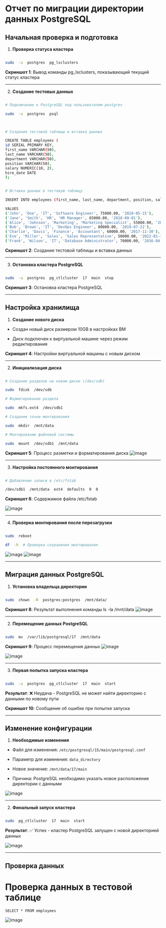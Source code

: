 # Отчет по миграции директории данных PostgreSQL

  

## Начальная проверка и подготовка

  

1.  **Проверка статуса кластера**

```bash

sudo  -u  postgres  pg_lsclusters

```

**Скриншот 1**: Вывод команды pg_lsclusters, показывающий текущий статус кластера

  

---

  

2.  **Создание тестовых данных**

```bash

# Подключение к PostgreSQL под пользователем postgres

sudo  -u  postgres  psql

  

# Создание тестовой таблицы и вставка данных

CREATE TABLE employees (
id SERIAL PRIMARY KEY,
first_name VARCHAR(50),
last_name VARCHAR(50),
department VARCHAR(50),
position VARCHAR(50),
salary NUMERIC(10, 2),
hire_date DATE
);

  
# Вставка данных в тестовую таблицу

INSERT INTO employees (first_name, last_name, department, position, salary, hire_date)

VALUES
('John', 'Doe', 'IT', 'Software Engineer', 75000.00, '2020-05-15'),
('Jane', 'Smith', 'HR', 'HR Manager', 65000.00, '2018-09-01'),
('Alice', 'Johnson', 'Marketing', 'Marketing Specialist', 55000.00, '2021-03-10'),
('Bob', 'Brown', 'IT', 'DevOps Engineer', 80000.00, '2019-07-22'),
('Charlie', 'Davis', 'Finance', 'Accountant', 60000.00, '2017-11-30'),
('Eve', 'Miller', 'Sales', 'Sales Representative', 50000.00, '2022-01-12'),
('Frank', 'Wilson', 'IT', 'Database Administrator', 70000.00, '2016-04-18');

```

**Скриншот 2**: Создание тестовой таблицы и вставка данных


  

---

  

3.  **Остановка кластера PostgreSQL**

```bash

sudo  -u  postgres  pg_ctlcluster  17  main  stop

```

**Скриншот 3**: Остановка кластера PostgreSQL

  

---

  

## Настройка хранилища

  

1.  **Создание нового диска**

- Создан новый диск размером 10GB в настройках ВМ

- Диск подключен к виртуальной машине через режим редактирования

  

**Скриншот 4**: Настройки виртуальной машины с новым диском

  

---

  

2.  **Инициализация диска**

```bash

# Создание разделов на новом диске (/dev/sdb)

sudo  fdisk  /dev/sdb  

# Форматирование раздела

sudo  mkfs.ext4  /dev/sdb1  

# Создание точки монтирования

sudo  mkdir  /mnt/data  

# Монтирование файловой системы

sudo  mount  /dev/sdb1  /mnt/data

```

**Скриншот 5**: Процесс разметки и форматирования диска
![image](https://github.com/user-attachments/assets/694f4520-9403-4498-a19e-0c4bbb7c47d7)

  

---

  

3.  **Настройка постоянного монтирования**

```bash

# Добавление записи в /etc/fstab

/dev/sdb1  /mnt/data  ext4  defaults  0  0

```

**Скриншот 6**: Содержимое файла /etc/fstab

![image](https://github.com/user-attachments/assets/8d079076-eb3a-4518-940a-150db37a16d6)
  

---

  

4.  **Проверка монтирования после перезагрузки**

```bash

sudo  reboot

df  -h  # Проверка сохранения монтирования

```

![image](https://github.com/user-attachments/assets/38780743-b6f7-4119-a5ea-3a91f60187e9)
![image](https://github.com/user-attachments/assets/42549166-6e94-4eae-9134-ec6436febdf8)



  

---

  

## Миграция данных PostgreSQL

  

1.  **Установка владельца директории**

```bash

sudo  chown  -R  postgres:postgres  /mnt/data/

```

**Скриншот 8**: Результат выполнения команды ls -la /mnt/data
![image](https://github.com/user-attachments/assets/d6154bc3-2409-445d-b42d-6efd17e06554)


  

---

  

2.  **Перемещение данных PostgreSQL**

```bash

sudo  mv  /var/lib/postgresql/17  /mnt/data

```

**Скриншот 9**: Процесс перемещения данных
![image](https://github.com/user-attachments/assets/f0668d1d-7432-4e8d-9301-34ce9384d5d4)

![image](https://github.com/user-attachments/assets/eede20c7-b058-495d-b436-bbffc08efc1f)
  

---

  

3.  **Первая попытка запуска кластера**

```bash

sudo  -u  postgres  pg_ctlcluster  17  main  start

```

**Результат**: ❌ Неудача - PostgreSQL не может найти директорию с данными по новому пути

  

**Скриншот 10**: Сообщение об ошибке при попытке запуска

  

---

  

## Изменение конфигурации

  

1.  **Необходимые изменения**

- Файл для изменения: `/etc/postgresql/15/main/postgresql.conf`

- Параметр для изменения: `data_directory`

- Новое значение: `/mnt/data/17/main`

- Причина: PostgreSQL необходимо указать новое расположение директории с данными

  

![image](https://github.com/user-attachments/assets/e9d2e988-d2fc-4d33-95a1-f44adbabe83b)


  

---

  

2.  **Финальный запуск кластера**

```bash

sudo  pg_ctlcluster  17  main  start

```

**Результат**: ✅ Успех - кластер PostgreSQL запущен с новой директорией данных

  

![image](https://github.com/user-attachments/assets/f4f4e60f-3c8e-4b82-b96e-d06e0c31eef1)



  

---

  

## Проверка данных  


# Проверка данных в тестовой таблице

```
SELECT * FROM employees

```

![image](https://github.com/user-attachments/assets/be2fa661-44b8-4680-8371-1e61f947484e)


